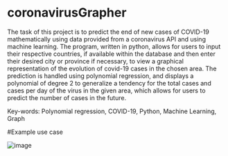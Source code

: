 # coronavirusGrapher
The task of this project is to predict the end of new cases of COVID-19 mathematically using data provided from a coronavirus API and using machine learning. The program, written in python, allows for users to input their respective countries, if available within the database and then enter their desired city or province if necessary, to view a graphical representation of the evolution of covid-19 cases in the chosen area. The prediction is handled using polynomial regression, and displays a polynomial of degree 2 to generalize a tendency for the total cases and cases per day of the virus in the given area, which allows for users to predict the number of cases in the future.

Key-words: Polynomial regression, COVID-19, Python, Machine Learning, Graph

#Example use case

![image](https://user-images.githubusercontent.com/48161840/113587597-0189ba80-95fd-11eb-8fdf-d345a2e325a0.png)


